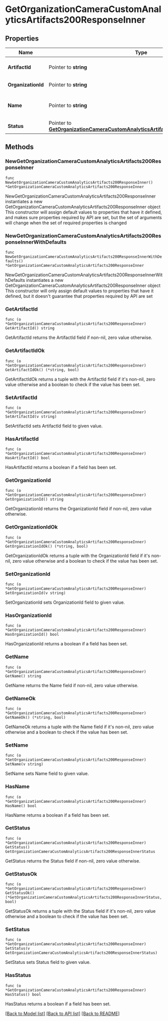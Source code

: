 # GetOrganizationCameraCustomAnalyticsArtifacts200ResponseInner

## Properties

Name | Type | Description | Notes
------------ | ------------- | ------------- | -------------
**ArtifactId** | Pointer to **string** | Custom analytics artifact ID | [optional] 
**OrganizationId** | Pointer to **string** | Organization ID | [optional] 
**Name** | Pointer to **string** | Custom analytics artifact name | [optional] 
**Status** | Pointer to [**GetOrganizationCameraCustomAnalyticsArtifacts200ResponseInnerStatus**](GetOrganizationCameraCustomAnalyticsArtifacts200ResponseInnerStatus.md) |  | [optional] 

## Methods

### NewGetOrganizationCameraCustomAnalyticsArtifacts200ResponseInner

`func NewGetOrganizationCameraCustomAnalyticsArtifacts200ResponseInner() *GetOrganizationCameraCustomAnalyticsArtifacts200ResponseInner`

NewGetOrganizationCameraCustomAnalyticsArtifacts200ResponseInner instantiates a new GetOrganizationCameraCustomAnalyticsArtifacts200ResponseInner object
This constructor will assign default values to properties that have it defined,
and makes sure properties required by API are set, but the set of arguments
will change when the set of required properties is changed

### NewGetOrganizationCameraCustomAnalyticsArtifacts200ResponseInnerWithDefaults

`func NewGetOrganizationCameraCustomAnalyticsArtifacts200ResponseInnerWithDefaults() *GetOrganizationCameraCustomAnalyticsArtifacts200ResponseInner`

NewGetOrganizationCameraCustomAnalyticsArtifacts200ResponseInnerWithDefaults instantiates a new GetOrganizationCameraCustomAnalyticsArtifacts200ResponseInner object
This constructor will only assign default values to properties that have it defined,
but it doesn't guarantee that properties required by API are set

### GetArtifactId

`func (o *GetOrganizationCameraCustomAnalyticsArtifacts200ResponseInner) GetArtifactId() string`

GetArtifactId returns the ArtifactId field if non-nil, zero value otherwise.

### GetArtifactIdOk

`func (o *GetOrganizationCameraCustomAnalyticsArtifacts200ResponseInner) GetArtifactIdOk() (*string, bool)`

GetArtifactIdOk returns a tuple with the ArtifactId field if it's non-nil, zero value otherwise
and a boolean to check if the value has been set.

### SetArtifactId

`func (o *GetOrganizationCameraCustomAnalyticsArtifacts200ResponseInner) SetArtifactId(v string)`

SetArtifactId sets ArtifactId field to given value.

### HasArtifactId

`func (o *GetOrganizationCameraCustomAnalyticsArtifacts200ResponseInner) HasArtifactId() bool`

HasArtifactId returns a boolean if a field has been set.

### GetOrganizationId

`func (o *GetOrganizationCameraCustomAnalyticsArtifacts200ResponseInner) GetOrganizationId() string`

GetOrganizationId returns the OrganizationId field if non-nil, zero value otherwise.

### GetOrganizationIdOk

`func (o *GetOrganizationCameraCustomAnalyticsArtifacts200ResponseInner) GetOrganizationIdOk() (*string, bool)`

GetOrganizationIdOk returns a tuple with the OrganizationId field if it's non-nil, zero value otherwise
and a boolean to check if the value has been set.

### SetOrganizationId

`func (o *GetOrganizationCameraCustomAnalyticsArtifacts200ResponseInner) SetOrganizationId(v string)`

SetOrganizationId sets OrganizationId field to given value.

### HasOrganizationId

`func (o *GetOrganizationCameraCustomAnalyticsArtifacts200ResponseInner) HasOrganizationId() bool`

HasOrganizationId returns a boolean if a field has been set.

### GetName

`func (o *GetOrganizationCameraCustomAnalyticsArtifacts200ResponseInner) GetName() string`

GetName returns the Name field if non-nil, zero value otherwise.

### GetNameOk

`func (o *GetOrganizationCameraCustomAnalyticsArtifacts200ResponseInner) GetNameOk() (*string, bool)`

GetNameOk returns a tuple with the Name field if it's non-nil, zero value otherwise
and a boolean to check if the value has been set.

### SetName

`func (o *GetOrganizationCameraCustomAnalyticsArtifacts200ResponseInner) SetName(v string)`

SetName sets Name field to given value.

### HasName

`func (o *GetOrganizationCameraCustomAnalyticsArtifacts200ResponseInner) HasName() bool`

HasName returns a boolean if a field has been set.

### GetStatus

`func (o *GetOrganizationCameraCustomAnalyticsArtifacts200ResponseInner) GetStatus() GetOrganizationCameraCustomAnalyticsArtifacts200ResponseInnerStatus`

GetStatus returns the Status field if non-nil, zero value otherwise.

### GetStatusOk

`func (o *GetOrganizationCameraCustomAnalyticsArtifacts200ResponseInner) GetStatusOk() (*GetOrganizationCameraCustomAnalyticsArtifacts200ResponseInnerStatus, bool)`

GetStatusOk returns a tuple with the Status field if it's non-nil, zero value otherwise
and a boolean to check if the value has been set.

### SetStatus

`func (o *GetOrganizationCameraCustomAnalyticsArtifacts200ResponseInner) SetStatus(v GetOrganizationCameraCustomAnalyticsArtifacts200ResponseInnerStatus)`

SetStatus sets Status field to given value.

### HasStatus

`func (o *GetOrganizationCameraCustomAnalyticsArtifacts200ResponseInner) HasStatus() bool`

HasStatus returns a boolean if a field has been set.


[[Back to Model list]](../README.md#documentation-for-models) [[Back to API list]](../README.md#documentation-for-api-endpoints) [[Back to README]](../README.md)



